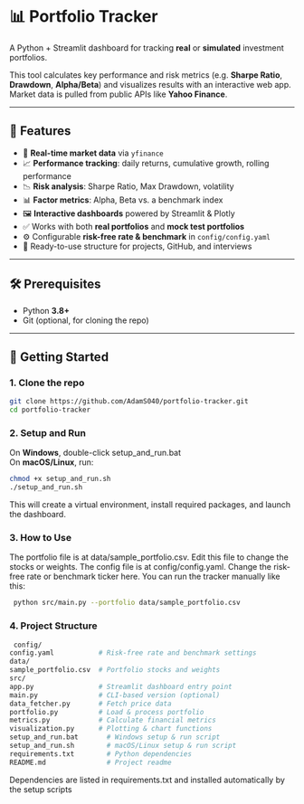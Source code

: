 # 📊 Portfolio Tracker  

A Python + Streamlit dashboard for tracking **real** or **simulated** investment portfolios.  

This tool calculates key performance and risk metrics (e.g. **Sharpe Ratio**, **Drawdown**, **Alpha/Beta**) and visualizes results with an interactive web app. Market data is pulled from public APIs like **Yahoo Finance**.  

---

## 🚀 Features  

- 🔄 **Real-time market data** via `yfinance`  
- 📈 **Performance tracking**: daily returns, cumulative growth, rolling performance  
- 📉 **Risk analysis**: Sharpe Ratio, Max Drawdown, volatility  
- 📊 **Factor metrics**: Alpha, Beta vs. a benchmark index  
- 🖼️ **Interactive dashboards** powered by Streamlit & Plotly  
- ✅ Works with both **real portfolios** and **mock test portfolios**  
- ⚙️ Configurable **risk-free rate & benchmark** in `config/config.yaml`  
- 📁 Ready-to-use structure for projects, GitHub, and interviews  

---

## 🛠️ Prerequisites  

- Python **3.8+**  
- Git (optional, for cloning the repo)  

---

## 🏁 Getting Started  

### 1. **Clone the repo**  
```bash
git clone https://github.com/AdamS040/portfolio-tracker.git
cd portfolio-tracker
```

### 2. **Setup and Run**  
On **Windows**, double-click setup_and_run.bat  
On **macOS/Linux**, run:
   ```bash
   chmod +x setup_and_run.sh
   ./setup_and_run.sh
   ```
   This will create a virtual environment, install required packages, and launch the dashboard.  
  
### 3. **How to Use**  
The portfolio file is at data/sample_portfolio.csv. Edit this file to change the stocks or weights.
The config file is at config/config.yaml. Change the risk-free rate or benchmark ticker here.
You can run the tracker manually like this:
  ```bash
   python src/main.py --portfolio data/sample_portfolio.csv
```
### 4. **Project Structure**
  ```bash
   config/
  config.yaml           # Risk-free rate and benchmark settings
data/
  sample_portfolio.csv  # Portfolio stocks and weights
src/
  app.py                # Streamlit dashboard entry point
  main.py               # CLI-based version (optional)
  data_fetcher.py       # Fetch price data
  portfolio.py          # Load & process portfolio
  metrics.py            # Calculate financial metrics
  visualization.py      # Plotting & chart functions
setup_and_run.bat       # Windows setup & run script
setup_and_run.sh        # macOS/Linux setup & run script
requirements.txt        # Python dependencies
README.md               # Project readme
```

Dependencies are listed in requirements.txt and installed automatically by the setup scripts

